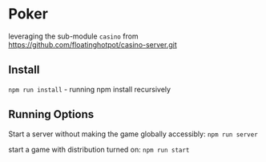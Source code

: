 # Poker
leveraging the sub-module `casino` from https://github.com/floatinghotpot/casino-server.git

## Install

`npm run install` - running npm install recursively

## Running Options

Start a server without making the game globally accessibly: `npm run server`

start a game with distribution turned on: `npm run start`
